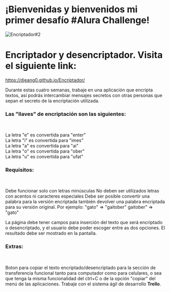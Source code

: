 <h1>¡Bienvenidas y bienvenidos mi primer desafío #Alura Challenge!</h1>

![Encriptador#2](https://user-images.githubusercontent.com/111096142/234617222-ffbdb78f-6387-4bc4-b294-4e90aa049cd3.jpg)


# Encriptador y desencriptador. Visita el siguiente link:  
https://djeang0.github.io/Encriptador/


Durante estas cuatro semanas, trabaje en una aplicación que encripta textos, así podrás intercambiar mensajes secretos con otras personas que sepan el secreto de la encriptación utilizada.

<h3>Las "llaves" de encriptación son las siguientes:</h3><br>

La letra "e" es convertida para "enter"<br>
La letra "i" es convertida para "imes"<br>
La letra "a" es convertida para "ai"<br>
La letra "o" es convertida para "ober"<br>
La letra "u" es convertida para "ufat"<br>

<h3>Requisitos:</h3><br>

Debe funcionar solo con letras minúsculas
No deben ser utilizados letras con acentos ni caracteres especiales
Debe ser posible convertir una palabra para la versión encriptada también devolver una palabra encriptada para su versión original.
Por ejemplo:
"gato" => "gaitober"
gaitober" => "gato"

La página debe tener campos para
inserción del texto que será encriptado o desencriptado, y el usuario debe poder escoger entre as dos opciones.
El resultado debe ser mostrado en la pantalla.

<h3>Extras:</h3><br>

Boton para copiar el texto encriptado/desencriptado para la sección de transferencia funcional tanto para computador como para celulares, o sea que tenga la misma funcionalidad del ctrl+C o de la opción "copiar" del menú de las aplicaciones.
Trabaje con el sistema ágil de desarrollo <strong>Trello</strong>.



